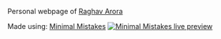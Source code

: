 Personal webpage of [Raghav Arora](raraghavarora.github.io)

Made using: [Minimal Mistakes][1]
[![Minimal Mistakes live preview][2]][1]

[1]: https://mmistakes.github.io/minimal-mistakes/
[2]: https://cloud.githubusercontent.com/assets/1376749/14562643/d83b96c0-02eb-11e6-98d6-473fbfd3bff6.jpg (live preview)
